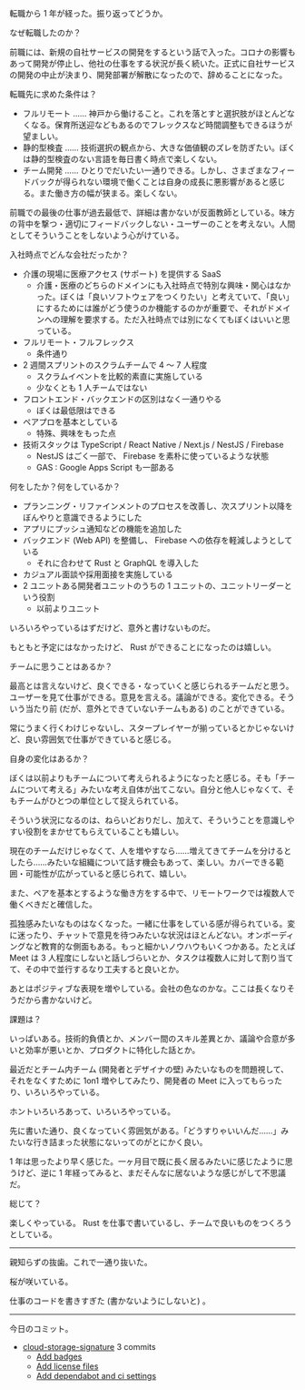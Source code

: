 転職から 1 年が経った。振り返ってどうか。

なぜ転職したのか？

前職には、新規の自社サービスの開発をするという話で入った。コロナの影響もあって開発が停止し、他社の仕事をする状況が長く続いた。正式に自社サービスの開発の中止が決まり、開発部署が解散になったので、辞めることになった。

転職先に求めた条件は？

- フルリモート …… 神戸から働けること。これを落とすと選択肢がほとんどなくなる。保育所送迎などもあるのでフレックスなど時間調整もできるほうが望ましい。
- 静的型検査 …… 技術選択の観点から、大きな価値観のズレを防ぎたい。ぼくは静的型検査のない言語を毎日書く時点で楽しくない。
- チーム開発 …… ひとりでだいたい一通りできる。しかし、さまざまなフィードバックが得られない環境で働くことは自身の成長に悪影響があると感じる。また働き方の幅が狭まる。楽しくない。

前職での最後の仕事が過去最低で、詳細は書かないが反面教師としている。味方の背中を撃つ・適切にフィードバックしない・ユーザーのことを考えない。人間としてそういうことをしないよう心がけている。

入社時点でどんな会社だったか？

- 介護の現場に医療アクセス (サポート) を提供する SaaS
  - 介護・医療のどちらのドメインにも入社時点で特別な興味・関心はなかった。ぼくは「良いソフトウェアをつくりたい」と考えていて、「良い」にするためには誰がどう使うのか機能するのかが重要で、それがドメインへの理解を要求する。ただ入社時点では別になくてもぼくはいいと思っている。
- フルリモート・フルフレックス
  - 条件通り
- 2 週間スプリントのスクラムチームで 4 〜 7 人程度
  - スクラムイベントを比較的素直に実施している
  - 少なくとも 1 人チームではない
- フロントエンド・バックエンドの区別はなく一通りやる
  - ぼくは最低限はできる
- ペアプロを基本としている
  - 特殊、興味をもった点
- 技術スタックは TypeScript / React Native / Next.js / NestJS / Firebase
  - NestJS はごく一部で、 Firebase を素朴に使っているような状態
  - GAS : Google Apps Script も一部ある

何をしたか？何をしているか？

- プランニング・リファインメントのプロセスを改善し、次スプリント以降をぼんやりと意識できるようにした
- アプリにプッシュ通知などの機能を追加した
- バックエンド (Web API) を整備し、 Firebase への依存を軽減しようとしている
  - それに合わせて Rust と GraphQL を導入した
- カジュアル面談や採用面接を実施している
- 2 ユニットある開発者ユニットのうちの 1 ユニットの、ユニットリーダーという役割
  - 以前よりユニット

いろいろやっているはずだけど、意外と書けないものだ。

もともと予定にはなかったけど、 Rust ができることになったのは嬉しい。

チームに思うことはあるか？

最高とは言えないけど、良くできる・なっていくと感じられるチームだと思う。ユーザーを見て仕事ができる。意見を言える。議論ができる。変化できる。そういう当たり前 (だが、意外とできていないチームもある) のことができている。

常にうまく行くわけじゃないし、スタープレイヤーが揃っているとかじゃないけど、良い雰囲気で仕事ができていると感じる。

自身の変化はあるか？

ぼくは以前よりもチームについて考えられるようになったと感じる。そも「チームについて考える」みたいな考え自体が出てこない。自分と他人じゃなくて、そもチームがひとつの単位として捉えられている。

そういう状況になるのは、ねらいどおりだし、加えて、そういうことを意識しやすい役割をまかせてもらえていることも嬉しい。

現在のチームだけじゃなくて、人を増やすなら……増えてきてチームを分けるとしたら……みたいな組織について話す機会もあって、楽しい。カバーできる範囲・可能性が広がっていると感じられて、嬉しい。

また、ペアを基本とするような働き方をする中で、リモートワークでは複数人で働くべきだと確信した。

孤独感みたいなものはなくなった。一緒に仕事をしている感が得られている。変に迷ったり、チャットで意見を待つみたいな状況はほとんどない。オンボーディングなど教育的な側面もある。もっと細かいノウハウもいくつかある。たとえば Meet は 3 人程度にしないと話しづらいとか、タスクは複数人に対して割り当てて、その中で並行するなり工夫すると良いとか。

あとはポジティブな表現を増やしている。会社の色なのかな。ここは長くなりそうだから書かないけど。

課題は？

いっぱいある。技術的負債とか、メンバー間のスキル差異とか、議論や合意が多いと効率が悪いとか、プロダクトに特化した話とか。

最近だとチーム内チーム (開発者とデザイナの壁) みたいなものを問題視して、それをなくすために 1on1 増やしてみたり、開発者の Meet に入ってもらったり、いろいろやっている。

ホントいろいろあって、いろいろやっている。

先に書いた通り、良くなっていく雰囲気がある。「どうすりゃいいんだ……」みたいな行き詰まった状態にないってのがとにかく良い。

1 年は思ったより早く感じた。一ヶ月目で既に長く居るみたいに感じたように思うけど、逆に 1 年経ってみると、まだそんなに居ないような感じがして不思議だ。

総じて？

楽しくやっている。 Rust を仕事で書いているし、チームで良いものをつくろうとしている。

---

親知らずの抜歯。これで一通り抜いた。

桜が咲いている。

仕事のコードを書きすぎた (書かないようにしないと) 。

---

今日のコミット。

- [cloud-storage-signature](https://github.com/bouzuya/cloud-storage-signature) 3 commits
  - [Add badges](https://github.com/bouzuya/cloud-storage-signature/commit/5ec1866ced1e7190db234999e6c72ce4a3a7ca95)
  - [Add license files](https://github.com/bouzuya/cloud-storage-signature/commit/f404f1bdc9fc85b8855df0907c8c3745517ba899)
  - [Add dependabot and ci settings](https://github.com/bouzuya/cloud-storage-signature/commit/105f44aac6aff42ddce5dc98c1650bc36cd1e70f)
